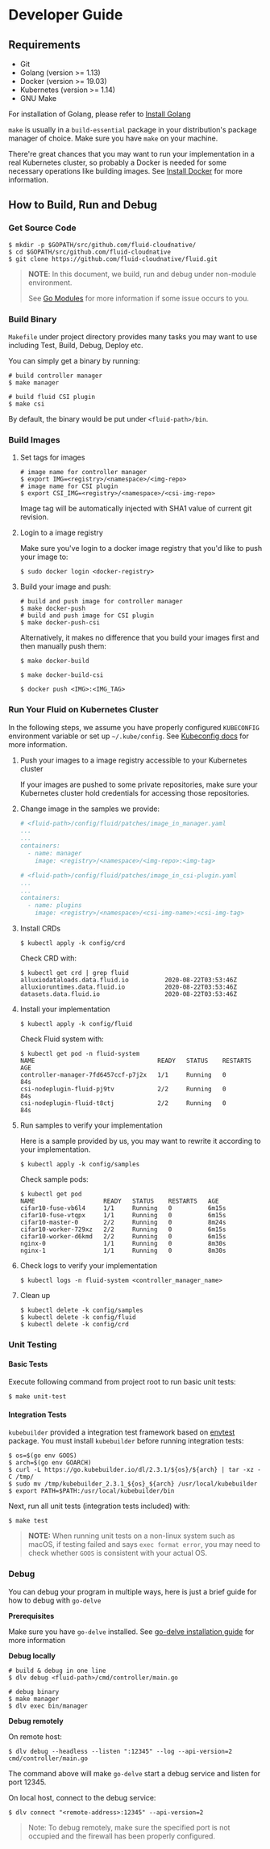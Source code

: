 # Developer Guide

## Requirements

- Git
- Golang (version >= 1.13)
- Docker (version >= 19.03)
- Kubernetes (version >= 1.14)
- GNU Make

For installation of Golang, please refer to [Install Golang](https://golang.org/dl/)

`make` is usually in a `build-essential` package in your distribution's package manager of choice. Make sure you have `make` on your machine.

There're great chances that you may want to run your implementation in a real Kubernetes cluster, so probably a Docker is needed for some necessary operations like building images.
See [Install Docker](https://docs.docker.com/engine/install/) for more information.

## How to Build, Run and Debug

### Get Source Code

```shell
$ mkdir -p $GOPATH/src/github.com/fluid-cloudnative/
$ cd $GOPATH/src/github.com/fluid-cloudnative
$ git clone https://github.com/fluid-cloudnative/fluid.git
```

> **NOTE**: In this document, we build, run and debug under non-module environment. 
>
> See [Go Modules](https://github.com/golang/go/wiki/Modules) for more information if some issue occurs to you.

### Build Binary
`Makefile` under project directory provides many tasks you may want to use including Test, Build, Debug, Deploy etc.

You can simply get a binary by running:
```shell
# build controller manager
$ make manager

# build fluid CSI plugin
$ make csi
```
By default, the binary would be put under `<fluid-path>/bin`.

### Build Images
1. Set tags for images
    
    ```shell
    # image name for controller manager
    $ export IMG=<registry>/<namespace>/<img-repo>
    # image name for CSI plugin
    $ export CSI_IMG=<registry>/<namespace>/<csi-img-repo>
    ```
    Image tag will be automatically injected with SHA1 value of current git revision.

2. Login to a image registry
    
    Make sure you've login to a docker image registry that you'd like to push your image to:
    ```shell
    $ sudo docker login <docker-registry>
    ```

3. Build your image and push:
    ```shell
    # build and push image for controller manager
    $ make docker-push
    # build and push image for CSI plugin
    $ make docker-push-csi
    ```
    
    Alternatively, it makes no difference that you build your images first and then manually push them:
    ```shell
    $ make docker-build
    
    $ make docker-build-csi
    
    $ docker push <IMG>:<IMG_TAG>
    ```

### Run Your Fluid on Kubernetes Cluster
In the following steps, we assume you have properly configured `KUBECONFIG` environment variable or set up `~/.kube/config`. See [Kubeconfig docs](https://kubernetes.io/docs/tasks/access-application-cluster/configure-access-multiple-clusters/) for more information.

1. Push your images to a image registry accessible to your Kubernetes cluster

    If your images are pushed to some private repositories, make sure your Kubernetes cluster hold credentials for accessing those repositories.

2. Change image  in the samples we provide:

    ```yaml
    # <fluid-path>/config/fluid/patches/image_in_manager.yaml
    ...
    ...
    containers:
      - name: manager
        image: <registry>/<namespace>/<img-repo>:<img-tag>
    ```
    ```yaml
    # <fluid-path>/config/fluid/patches/image_in_csi-plugin.yaml
    ...
    ...
    containers:
      - name: plugins
        image: <registry>/<namespace>/<csi-img-name>:<csi-img-tag>
    ```

3. Install CRDs
    ```shell
    $ kubectl apply -k config/crd
    ```
    
    Check CRD with:
    
    ```shell
    $ kubectl get crd | grep fluid
    alluxiodataloads.data.fluid.io          2020-08-22T03:53:46Z
    alluxioruntimes.data.fluid.io           2020-08-22T03:53:46Z
    datasets.data.fluid.io                  2020-08-22T03:53:46Z
    ```

4. Install your implementation
    ```shell
    $ kubectl apply -k config/fluid
    ```
    
    Check Fluid system with:
    
    ```shell
    $ kubectl get pod -n fluid-system
    NAME                                  READY   STATUS    RESTARTS   AGE
    controller-manager-7fd6457ccf-p7j2x   1/1     Running   0          84s
    csi-nodeplugin-fluid-pj9tv            2/2     Running   0          84s
    csi-nodeplugin-fluid-t8ctj            2/2     Running   0          84s
    ```

5. Run samples to verify your implementation

    Here is a sample provided by us, you may want to rewrite it according to your implementation.
    ```shell
    $ kubectl apply -k config/samples
    ```
    
    Check sample pods:
    
    ```shell
    $ kubectl get pod
    NAME                   READY   STATUS    RESTARTS   AGE
    cifar10-fuse-vb6l4     1/1     Running   0          6m15s
    cifar10-fuse-vtqpx     1/1     Running   0          6m15s
    cifar10-master-0       2/2     Running   0          8m24s
    cifar10-worker-729xz   2/2     Running   0          6m15s
    cifar10-worker-d6kmd   2/2     Running   0          6m15s
    nginx-0                1/1     Running   0          8m30s
    nginx-1                1/1     Running   0          8m30s
    ```

6. Check logs to verify your implementation
    ```shell
    $ kubectl logs -n fluid-system <controller_manager_name>
    ```

7. Clean up
    ```shell
    $ kubectl delete -k config/samples
    $ kubectl delete -k config/fluid
    $ kubectl delete -k config/crd
    ```

### Unit Testing

#### Basic Tests

Execute following command from project root to run basic unit tests:

```shell
$ make unit-test
```

#### Integration Tests

`kubebuilder` provided a integration test framework based on [envtest](https://godoc.org/sigs.k8s.io/controller-runtime/pkg/envtest) package. You must install `kubebuilder` before running integration tests:

```shell
$ os=$(go env GOOS)
$ arch=$(go env GOARCH)
$ curl -L https://go.kubebuilder.io/dl/2.3.1/${os}/${arch} | tar -xz -C /tmp/
$ sudo mv /tmp/kubebuilder_2.3.1_${os}_${arch} /usr/local/kubebuilder
$ export PATH=$PATH:/usr/local/kubebuilder/bin
```

Next, run all unit tests (integration tests included) with:

```shell
$ make test
```

> **NOTE:** When running unit tests on a non-linux system such as macOS, if testing failed and says `exec format error`, you may need to check whether `GOOS` is consistent with your actual OS.

### Debug

You can debug your program in multiple ways, here is just a brief guide for how to debug with `go-delve`

**Prerequisites**

Make sure you have `go-delve` installed. See [go-delve installation guide](https://github.com/go-delve/delve/tree/master/Documentation/installation) for more information

**Debug locally**
```shell
# build & debug in one line
$ dlv debug <fluid-path>/cmd/controller/main.go

# debug binary
$ make manager
$ dlv exec bin/manager
```

**Debug remotely**

On remote host:
```shell
$ dlv debug --headless --listen ":12345" --log --api-version=2 cmd/controller/main.go
```
The command above will make `go-delve` start a debug service and listen for port 12345.

On local host, connect to the debug service:
```shell
$ dlv connect "<remote-address>:12345" --api-version=2
```

> Note: To debug remotely, make sure the specified port is not occupied and the firewall has been properly configured.
